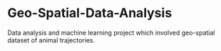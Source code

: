 # Geo-Spatial-Data-Analysis
Data analysis and machine learning project which involved geo-spatial dataset of animal trajectories.
